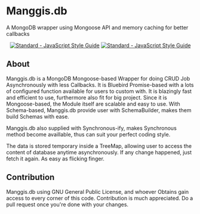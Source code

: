 <!-- markdownlint-disable-->
# Manggis.db
A MongoDB wrapper using Mongoose API and memory caching for better callbacks

<p align="center">
	<a href="https://standardjs.com"><img src="https://img.shields.io/badge/code_style-standard-brightgreen.svg" alt="Standard - JavaScript Style Guide"></a>
	<a href="https://github.com/standard/standard"><img src="https://cdn.rawgit.com/standard/standard/master/badge.svg" alt="Standard - JavaScript Style Guide"></a>
</p> 

## About
Manggis.db is a MongoDB Mongoose-based Wrapper for doing CRUD Job Asynchronously with less Callbacks. It is Bluebird Promise-based with a lots of configured function available for users to custom with. It is blazingly fast and efficient to use, furthermore also fit for big project. Since it is Mongoose-based, the Module itself are scalable and easy to use. With Schema-based, Manggis.db provide user with SchemaBuilder, makes them build Schemas with ease. 

Manggis.db also supplied with Synchronous-ify, makes Synchronous method become availlable, thus can suit your perfect coding style.

The data is stored temporary inside a TreeMap, allowing user to access the content of database anytime asynchronously. If any change happened, just fetch it again. As easy as flicking finger.

## Contribution
Manggis.db using GNU General Public License, and whoever Obtains gain access to every corner of this code. Contribution is much appreciated. Do a pull request once you're done with your changes.